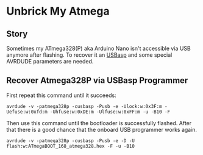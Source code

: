 # Unbrick My Atmega

## Story

Sometimes my ATmega328(P) aka Arduino Nano isn't accessible via USB anymore
after flashing. To recover it an [USBasp](http://www.fischl.de/usbasp) and some
special AVRDUDE parameters are needed.


## Recover Atmega328P via USBasp Programmer

First repeat this command until it succeeds:

```Shell
avrdude -v -patmega328p -cusbasp -Pusb -e -Ulock:w:0x3F:m -Uefuse:w:0xfd:m -Uhfuse:w:0xDE:m -Ulfuse:w:0xFF:m -u -B10 -F
```

Then use this command until the bootloader is successfully flashed. After that
there is a good chance that the onboard USB programmer works again.

```Shell
avrdude -v -patmega328p -cusbasp -Pusb -e -D -U flash:w:ATmegaBOOT_168_atmega328.hex -F -u -B10
```
